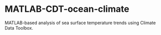 # MATLAB-CDT-ocean-climate
MATLAB-based analysis of sea surface temperature trends using Climate Data Toolbox.
